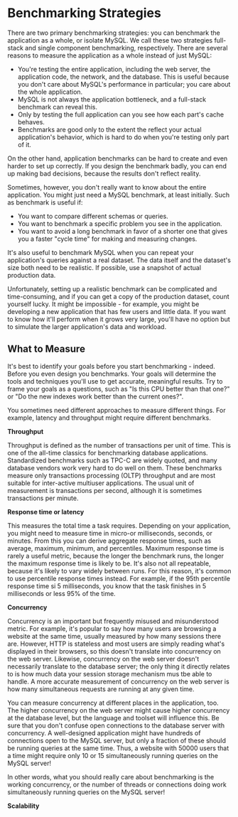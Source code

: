 # Benchmarking Strategies

There are two primary benchmarking strategies: you can benchmark the application as a whole, or isolate MySQL. We call these two strategies full-stack and single component benchmarking, respectively. There are several reasons to measure the application as a whole instead of just MySQL:

- You're testing the entire application, including the web server, the application code, the network, and the database. This is useful because you don't care about MySQL's performance in particular; you care about the whole application.
- MySQL is not always the application bottleneck, and a full-stack benchmark can reveal this.
- Only by testing the full application can you see how each part's cache behaves.
- Benchmarks are good only to the extent the reflect your actual application's behavior, which is hard to do when you're testing only part of it.

On the other hand, application benchmarks can be hard to create and even harder to set up correctly. If you design the benchmark badly, you can end up making bad decisions, because the results don't reflect reality.

Sometimes, however, you don't really want to know about the entire application. You might just need a MySQL benchmark, at least initially. Such as benchmark is useful if:

- You want to compare different schemas or queries.
- You want to benchmark a specific problem you see in the application.
- You want to avoid a long benchmark in favor of a shorter one that gives you a faster "cycle time" for making and measuring changes.

It's also useful to benchmark MySQL when you can repeat your application's queries against a real dataset. The data itself and the dataset's size both need to be realistic. If possible, use a snapshot of actual production data.

Unfortunately, setting up a realistic benchmark can be complicated and time-consuming, and if you can get a copy of the production dataset, count yourself lucky. It might be impossible - for example, you might be developing a new application that has few users and little data. If you want to know how it'll perform when it grows very large, you'll have no option but to simulate the larger application's data and workload.

## What to Measure

It's best to identify your goals before you start benchmarking - indeed. Before you even design you benchmarks. Your goals will determine the tools and techniques you'll use to get accurate, meaningful results. Try to frame your goals as a questions, such as "Is this CPU better than that one?" or "Do the new indexes work better than the current ones?".

You sometimes need different approaches to measure different things. For example, latency and throughput might require different benchmarks.

**Throughput**

Throughput is defined as the number of transactions per unit of time. This is one of the all-time classics for benchmarking database applications. Standardized benchmarks such as TPC-C are widely quoted, and many database vendors work very hard to do well on them. These benchmarks measure only transactions processing (OLTP) throughput and are most suitable for inter-active multiuser applications. The usual unit of measurement is transactions per second, although it is sometimes transactions per minute.

**Response time or latency**

This measures the total time a task requires. Depending on your application, you might need to measure time in micro-or milliseconds, seconds, or minutes. From this you can derive aggregate response times, such as average, maximum, minimum, and percentiles. Maximum response time is rarely a useful metric, because the longer the benchmark runs, the longer the maximum response time is likely to be. It's also not all repeatable, because it's likely to vary widely between runs. For this reason, it's common to use percentile response times instead. For example, if the 95th percentile response time si 5 milliseconds, you know that the task finishes in 5 milliseconds or less 95% of the time.

**Concurrency**

Concurrency is an important but frequently misused and misunderstood metric. For example, it's popular to say how many users are browsing a website at the same time, usually measured by how many sessions there are. However, HTTP is stateless and most users are simply reading what's displayed in their browsers, so this doesn't translate into concurrency on the web server. Likewise, concurrency on the web server doesn't necessarily translate to the database server; the only thing it directly relates to is how much data your session storage mechanism mus tbe able to handle. A more accurate measurement of concurrency on the web server is how many simultaneous requests are running at any given time.

You can measure concurrency at different places in the application, too. The higher concurrency on the web server might cause higher concurrency at the database level, but the language and toolset will influence this. Be sure that you don't confuse open connections to the database server with concurrency. A well-designed application might have hundreds of connections open to the MySQL server, but only a fraction of these should be running queries at the same time. Thus, a website with 50000 users that a time might require only 10 or 15 simultaneously running queries on the MySQL server!

In other words, what you should really care about benchmarking is the working concurrency, or the number of threads or connections doing work simultaneously running queries on the MySQL server!

**Scalability**


